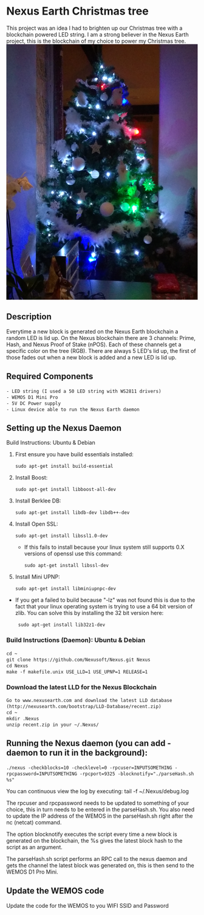 # Nexus Earth Christmas tree
This project was an idea I had to brighten up our Christmas tree with a blockchain powered LED string. I am a strong believer in the Nexus Earth project, this is the blockchain of my choice to power my Christmas tree.
![alt text](https://github.com/glennbogaertsbossit/NexusChristmas/blob/master/NexusEarthTree.jpg)

## Description
Everytime a new block is generated on the Nexus Earth blockchain a random LED is lid up. On the Nexus blockchain there are 3 channels: Prime, Hash, and Nexus Proof of Stake (nPOS). Each of these channels get a specific color on the tree (RGB).
There are always 5 LED's lid up, the first of those fades out when a new block is added and a new LED is lid up.

## Required Components
```
- LED string (I used a 50 LED string with WS2811 drivers)
- WEMOS D1 Mini Pro
- 5V DC Power supply
- Linux device able to run the Nexus Earth daemon
```
## Setting up the Nexus Daemon
Build Instructions: Ubuntu & Debian

1. First ensure you have build essentials installed:

       sudo apt-get install build-essential
    
2. Install Boost:

       sudo apt-get install libboost-all-dev
    
3. Install Berklee DB:

       sudo apt-get install libdb-dev libdb++-dev
    
4. Install Open SSL:

       sudo apt-get install libssl1.0-dev
    
   * If this fails to install because your linux system still supports 0.X
     versions of openssl use this command:
   
         sudo apt-get install libssl-dev
    
5. Install Mini UPNP:

       sudo apt-get install libminiupnpc-dev

* If you get a failed to build because "-lz" was not found this is due to the
fact that your linux operating system is trying to use a 64 bit version of
zlib. You can solve this by installing the 32 bit version here:

       sudo apt-get install lib32z1-dev

### Build Instructions (Daemon): Ubuntu & Debian

    cd ~
    git clone https://github.com/Nexusoft/Nexus.git Nexus
    cd Nexus
    make -f makefile.unix USE_LLD=1 USE_UPNP=1 RELEASE=1

### Download the latest LLD for the Nexus Blockchain
    Go to www.nexusearth.com and download the latest LLD database (http://nexusearth.com/bootstrap/LLD-Database/recent.zip)
    cd ~
    mkdir .Nexus
    unzip recent.zip in your ~/.Nexus/
    
## Running the Nexus daemon (you can add -daemon to run it in the background):
    
    ./nexus -checkblocks=10 -checklevel=0 -rpcuser=INPUTSOMETHING -rpcpassword=INPUTSOMETHING -rpcport=9325 -blocknotify="./parseHash.sh %s"
You can continuous view the log by executing: tail -f ~/.Nexus/debug.log
    
The rpcuser and rpcpassword needs to be updated to something of your choice, this in turn needs to be entered in the parseHash.sh. You also need to update the IP address of the WEMOS in the parseHash.sh right after the nc (netcat) command. 

The option blocknotify executes the script every time a new block is generated on the blockchain, the %s gives the latest block hash to the script as an argument.
    
The parseHash.sh script performs an RPC call to the nexus daemon and gets the channel the latest block was generated on, this is then send to the WEMOS D1 Pro Mini.
    
## Update the WEMOS code
Update the code for the WEMOS to you WIFI SSID and Password
    

    
    

